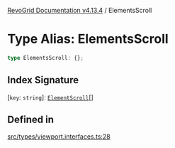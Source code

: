 [RevoGrid Documentation v4.13.4](README.md) / ElementsScroll

# Type Alias: ElementsScroll

```ts
type ElementsScroll: {};
```

## Index Signature

 \[`key`: `string`\]: [`ElementScroll`](Interface.ElementScroll.md)[]

## Defined in

[src/types/viewport.interfaces.ts:28](https://github.com/revolist/revogrid/blob/325e86c31155d90566dec588c08b121b0ae7657a/src/types/viewport.interfaces.ts#L28)
